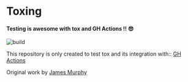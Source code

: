 # Toxing

#### Testing is awesome with tox and GH Actions !! 😎

![build](https://github.com/ninad0604/toxing/actions/workflows/tests.yml/badge.svg)

This repository is only created to test tox and its integration with:: [GH Actions](https://github.com/features/actions)

Original work by [James Murphy](https://github.com/mCodingLLC)

